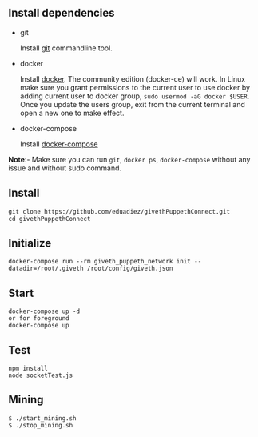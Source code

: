 ## Install dependencies

- git

   Install [git](https://git-scm.com/book/en/v2/Getting-Started-Installing-Git) commandline tool.

- docker

   Install [docker](https://docs.docker.com/engine/installation). The community edition (docker-ce) will work. In Linux make sure you grant permissions to the current user to use docker by adding current user to docker group, `sudo usermod -aG docker $USER`. Once you update the users group, exit from the current terminal and open a new one to make effect.

- docker-compose

   Install [docker-compose](https://docs.docker.com/compose/install)
   
**Note**:- Make sure you can run `git`, `docker ps`, `docker-compose` without any issue and without sudo command.

## Install 
```
git clone https://github.com/eduadiez/givethPuppethConnect.git
cd givethPuppethConnect
```

## Initialize 
```
docker-compose run --rm giveth_puppeth_network init --datadir=/root/.giveth /root/config/giveth.json
```

## Start
```
docker-compose up -d
or for foreground
docker-compose up 
```

## Test
```
npm install
node socketTest.js
```

## Mining
```
$ ./start_mining.sh
$ ./stop_mining.sh
```
